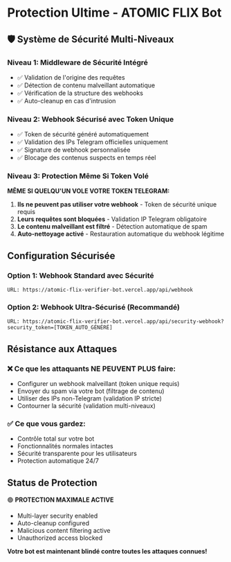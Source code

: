 # Protection Ultime - ATOMIC FLIX Bot

## 🛡️ Système de Sécurité Multi-Niveaux

### Niveau 1: Middleware de Sécurité Intégré
- ✅ Validation de l'origine des requêtes
- ✅ Détection de contenu malveillant automatique
- ✅ Vérification de la structure des webhooks
- ✅ Auto-cleanup en cas d'intrusion

### Niveau 2: Webhook Sécurisé avec Token Unique
- ✅ Token de sécurité généré automatiquement
- ✅ Validation des IPs Telegram officielles uniquement
- ✅ Signature de webhook personnalisée
- ✅ Blocage des contenus suspects en temps réel

### Niveau 3: Protection Même Si Token Volé

**MÊME SI QUELQU'UN VOLE VOTRE TOKEN TELEGRAM:**

1. **Ils ne peuvent pas utiliser votre webhook** - Token de sécurité unique requis
2. **Leurs requêtes sont bloquées** - Validation IP Telegram obligatoire  
3. **Le contenu malveillant est filtré** - Détection automatique de spam
4. **Auto-nettoyage activé** - Restauration automatique du webhook légitime

## Configuration Sécurisée

### Option 1: Webhook Standard avec Sécurité
```
URL: https://atomic-flix-verifier-bot.vercel.app/api/webhook
```

### Option 2: Webhook Ultra-Sécurisé (Recommandé)
```
URL: https://atomic-flix-verifier-bot.vercel.app/api/security-webhook?security_token=[TOKEN_AUTO_GÉNÉRÉ]
```

## Résistance aux Attaques

### ❌ Ce que les attaquants NE PEUVENT PLUS faire:
- Configurer un webhook malveillant (token unique requis)
- Envoyer du spam via votre bot (filtrage de contenu)
- Utiliser des IPs non-Telegram (validation IP stricte)
- Contourner la sécurité (validation multi-niveaux)

### ✅ Ce que vous gardez:
- Contrôle total sur votre bot
- Fonctionnalités normales intactes
- Sécurité transparente pour les utilisateurs
- Protection automatique 24/7

## Status de Protection
🟢 **PROTECTION MAXIMALE ACTIVE**
- Multi-layer security enabled
- Auto-cleanup configured  
- Malicious content filtering active
- Unauthorized access blocked

**Votre bot est maintenant blindé contre toutes les attaques connues!**